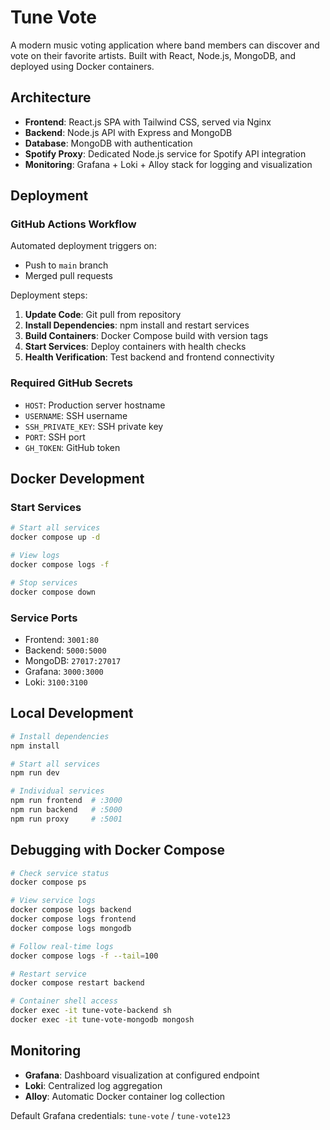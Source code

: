 # Tune Vote

A modern music voting application where band members can discover and vote on their favorite artists. Built with React, Node.js, MongoDB, and deployed using Docker containers.

## Architecture

- **Frontend**: React.js SPA with Tailwind CSS, served via Nginx
- **Backend**: Node.js API with Express and MongoDB
- **Database**: MongoDB with authentication
- **Spotify Proxy**: Dedicated Node.js service for Spotify API integration
- **Monitoring**: Grafana + Loki + Alloy stack for logging and visualization

## Deployment

### GitHub Actions Workflow

Automated deployment triggers on:
- Push to `main` branch
- Merged pull requests

Deployment steps:
1. **Update Code**: Git pull from repository
2. **Install Dependencies**: npm install and restart services
3. **Build Containers**: Docker Compose build with version tags
4. **Start Services**: Deploy containers with health checks
5. **Health Verification**: Test backend and frontend connectivity

### Required GitHub Secrets
- `HOST`: Production server hostname
- `USERNAME`: SSH username
- `SSH_PRIVATE_KEY`: SSH private key
- `PORT`: SSH port
- `GH_TOKEN`: GitHub token

## Docker Development

### Start Services
```bash
# Start all services
docker compose up -d

# View logs
docker compose logs -f

# Stop services
docker compose down
```

### Service Ports
- Frontend: `3001:80`
- Backend: `5000:5000`
- MongoDB: `27017:27017`
- Grafana: `3000:3000`
- Loki: `3100:3100`

## Local Development

```bash
# Install dependencies
npm install

# Start all services
npm run dev

# Individual services
npm run frontend  # :3000
npm run backend   # :5000
npm run proxy     # :5001
```

## Debugging with Docker Compose

```bash
# Check service status
docker compose ps

# View service logs
docker compose logs backend
docker compose logs frontend
docker compose logs mongodb

# Follow real-time logs
docker compose logs -f --tail=100

# Restart service
docker compose restart backend

# Container shell access
docker exec -it tune-vote-backend sh
docker exec -it tune-vote-mongodb mongosh
```

## Monitoring

- **Grafana**: Dashboard visualization at configured endpoint
- **Loki**: Centralized log aggregation
- **Alloy**: Automatic Docker container log collection

Default Grafana credentials: `tune-vote` / `tune-vote123`